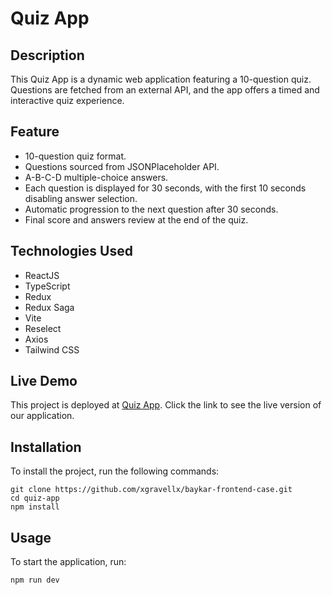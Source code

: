 # Quiz App

## Description
This Quiz App is a dynamic web application featuring a 10-question quiz. Questions are fetched from an external API, and the app offers a timed and interactive quiz experience.

## Feature
- 10-question quiz format.
- Questions sourced from JSONPlaceholder API.
- A-B-C-D multiple-choice answers.
- Each question is displayed for 30 seconds, with the first 10 seconds disabling answer selection.
- Automatic progression to the next question after 30 seconds.
- Final score and answers review at the end of the quiz.

## Technologies Used
- ReactJS
- TypeScript
- Redux
- Redux Saga
- Vite
- Reselect
- Axios
- Tailwind CSS

## Live Demo

This project is deployed at [Quiz App](https://baykar-quiz-app.vercel.app/).
Click the link to see the live version of our application.

## Installation
To install the project, run the following commands:

```
git clone https://github.com/xgravellx/baykar-frontend-case.git
cd quiz-app
npm install
```

## Usage
To start the application, run:

```
npm run dev
```


